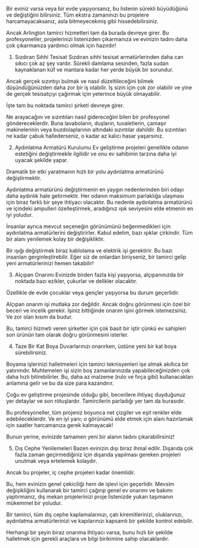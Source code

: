 

Bir eviniz varsa veya bir evde yaşıyorsanız, bu listenin sürekli büyüdüğünü ve değiştiğini bilirsiniz. Tüm ekstra zamanınızı bu projelere harcamayacaksanız, asla bitmeyecekmiş gibi hissedebilirsiniz.

Ancak Arlington tamirci hizmetleri tam da burada devreye girer. Bu profesyoneller, projelerinizi listenizden çıkarmanıza ve evinizin tadını daha çok çıkarmanıza yardımcı olmak için hazırdır!


1. Sızdıran Sıhhi Tesisat Sızdıran sıhhi tesisat armatürlerinden daha can sıkıcı çok az şey vardır. Sürekli damlama sesinden, fazla sudan kaynaklanan küf ve mantara kadar her yerde büyük bir sorundur.

Ancak gerçek sızıntıyı bulmak ve nasıl düzeltileceğini bilmek düşündüğünüzden daha zor bir iş olabilir. İş sizin için çok zor olabilir ve yine de gerçek tesisatçıyı çağırmak için yeterince büyük olmayabilir.

İşte tam bu noktada tamirci şirketi devreye girer.

Ne arayacağını ve sızıntıları nasıl gidereceğini bilen bir profesyonel göndereceklerdir. Buna lavaboların, duşların, tuvaletlerin, çamaşır makinelerinin veya buzdolaplarının altındaki sızıntılar dahildir. Bu sızıntıları ne kadar çabuk hallederseniz, o kadar az kalıcı hasar yaşarsınız.

2. Aydınlatma Armatürü Kurulumu Ev geliştirme projeleri genellikle odanın estetiğini değiştirmekle ilgilidir ve onu ev sahibinin tarzına daha iyi uyacak şekilde yapar.

Dramatik bir etki yaratmanın hızlı bir yolu aydınlatma armatürünü değiştirmektir.

Aydınlatma armatürünü değiştirmenin en yaygın nedenlerinden biri odayı daha aydınlık hale getirmektir. Her odanın maksimum parlaklığa ulaşması için biraz farklı bir şeye ihtiyacı olacaktır. Bu nedenle aydınlatma armatürünü ve içindeki ampulleri özelleştirmek, aradığınız ışık seviyesini elde etmenin en iyi yoludur.

İnsanlar ayrıca mevcut seçeneğin görünümünü beğenmedikleri için aydınlatma armatürlerini değiştirirler. Kabul edelim, bazı ışıklar çirkindir. Tüm bir alanı yenilemek kolay bir değişikliktir.

Bir ışığı değiştirmek biraz kablolama ve elektrik işi gerektirir. Bu bazı insanları gerginleştirebilir. Eğer siz de onlardan biriyseniz, bir tamirci gelip yeni armatürlerinizi hemen takabilir!

3. Alçıpan Onarımı Evinizde birden fazla kişi yaşıyorsa, alçıpanınızda bir noktada bazı ezikler, çukurlar ve delikler olacaktır.

Özellikle de evde çocuklar veya gençler yaşıyorsa bu durum geçerlidir.

Alçıpan onarım işi mutlaka zor değildir. Ancak doğru görünmesi için özel bir beceri ve incelik gerekir. İşiniz bittiğinde onarım işini görmek istemezsiniz. Ve zor olan kısım da budur.

Bu, tamirci hizmeti veren şirketler için çok basit bir iştir çünkü ev sahipleri son ürünün tam olarak doğru görünmesini isterler.

4. Taze Bir Kat Boya Duvarlarınızı onarırken, üstüne yeni bir kat boya sürebilirsiniz.

Boyama işlerinizi halletmeleri için tamirci teknisyenleri işe almak akıllıca bir yatırımdır. Muhtemelen işi sizin boş zamanlarınızda yapabileceğinizden çok daha hızlı bitirebilirler. Bu, daha az malzeme (rulo ve fırça gibi) kullanacakları anlamına gelir ve bu da size para kazandırır.

Çoğu ev geliştirme projesinde olduğu gibi, becerilere ihtiyaç duyduğunuz yer detaylar ve son rötuşlardır. Tamircilerin parladığı yer tam da burasıdır.

Bu profesyoneller, tüm projeniz boyunca net çizgiler ve eşit renkler elde edebileceklerdir. Ve en iyi yanı; o görünümü elde etmek için alanı hazırlamak için saatler harcamanıza gerek kalmayacak!

Bunun yerine, evinizde tamamen yeni bir alanın tadını çıkarabilirsiniz!

5. Dış Cephe Yenilemeleri Bazen evinizin dışı biraz ihmal edilir. Dışarıda çok fazla zaman geçirmediğiniz için dışarıda yapılması gereken projeleri unutmak veya ertelemek kolaydır.

Ancak bu projeler, iç cephe projeleri kadar önemlidir.

Bu, hem evinizin genel çekiciliği hem de işlevi için geçerlidir. Mevsim değişikliğini kullanarak bir tamirci çağırıp genel ev onarımı ve bakımı yaptırmanız, dış mekan projelerinizi proje listenizde yukarı taşımanın mükemmel bir yoludur.

Bir tamirci, tüm dış cephe kaplamalarınızı, çatı kiremitlerinizi, oluklarınızı, aydınlatma armatürlerinizi ve kapılarınızı kapsamlı bir şekilde kontrol edebilir.

Herhangi bir şeyin biraz onarıma ihtiyacı varsa, bunu hızlı bir şekilde halletmek için gerekli araçlara ve bilgi birikimine sahip olacaklardır.

